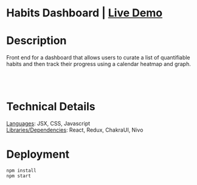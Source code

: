 # Habits Dashboard | [Live Demo](https://habitsdashboard.netlify.app/#)  


# Description

Front end for a dashboard that allows users to curate a list of quantifiable habits
and then track their progress using a calendar heatmap and graph.  

<br />
<br />


# Technical Details 
<ins>Languages</ins>: JSX, CSS, Javascript  
<ins>Libraries/Dependencies</ins>: React, Redux, ChakraUI, Nivo  
 
# Deployment 
```
npm install   
npm start 
```